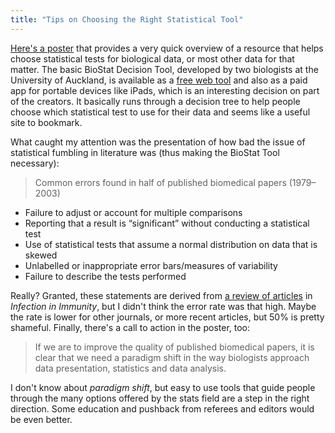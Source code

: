 ```yaml
---
title: "Tips on Choosing the Right Statistical Tool"
---
```


[Here's a poster](http://figshare.com/articles/Navigating_the_statistical_maze_ASM_poster/704838) that provides a very quick overview of a resource that helps choose statistical tests for biological data, or most other data for that matter.
The basic BioStat Decision Tool, developed by two biologists at the University of Auckland, is available as a [free web tool](http://flexiblelearning.auckland.ac.nz/biostat-tree/) and also as a paid app for portable devices like iPads, which is an interesting decision on part of the creators. It basically runs through a decision tree to help people choose which statistical test to use for their data and seems like a useful site to bookmark.

What caught my attention was the presentation of how bad the issue of statistical fumbling in literature was (thus making the BioStat Tool necessary):

> Common errors found in half of published biomedical papers (1979–2003)
<ul><li>Failure to adjust or account for multiple comparisons</li><li>Reporting that a result is “significant” without conducting a statistical test</li><li>Use of statistical tests that assume a normal distribution on data that is skewed</li><li>Unlabelled or inappropriate error bars/measures of variability</li><li>Failure to describe the tests performed</li></ul>

Really? Granted, these statements are derived from [a review of articles](http://www.ncbi.nlm.nih.gov/pmc/articles/PMC308915/) in *Infection in Immunity*, but I didn't think the error rate was that high. Maybe the rate is lower for other journals, or more recent articles, but 50% is pretty shameful.
Finally, there's a call to action in the poster, too:

> If we are to improve the quality of published biomedical papers, it is clear that we need a paradigm shift in the way biologists approach data presentation, statistics and data analysis.

I don't know about *paradigm shift*, but easy to use tools that guide people through the many options offered by the stats field are a step in the right direction. Some education and pushback from referees and editors would be even better.

